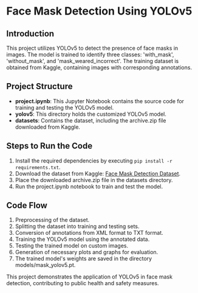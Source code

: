 # Face Mask Detection Using YOLOv5

## Introduction
This project utilizes YOLOv5 to detect the presence of face masks in images. The model is trained to identify three classes: 'with_mask', 'without_mask', and 'mask_weared_incorrect'. The training dataset is obtained from Kaggle, containing images with corresponding annotations.

## Project Structure
- **project.ipynb**: This Jupyter Notebook contains the source code for training and testing the YOLOv5 model.
- **yolov5**: This directory holds the customized YOLOv5 model.
- **datasets**: Contains the dataset, including the archive.zip file downloaded from Kaggle.

## Steps to Run the Code
1. Install the required dependencies by executing `pip install -r requirements.txt`.
2. Download the dataset from Kaggle: [Face Mask Detection Dataset](https://www.kaggle.com/datasets/andrewmvd/face-mask-detection).
3. Place the downloaded archive.zip file in the datasets directory.
4. Run the project.ipynb notebook to train and test the model.

## Code Flow
1. Preprocessing of the dataset.
2. Splitting the dataset into training and testing sets.
3. Conversion of annotations from XML format to TXT format.
4. Training the YOLOv5 model using the annotated data.
5. Testing the trained model on custom images.
6. Generation of necessary plots and graphs for evaluation.
7. The trained model's weights are saved in the directory models/mask_yolov5.pt.

This project demonstrates the application of YOLOv5 in face mask detection, contributing to public health and safety measures.
